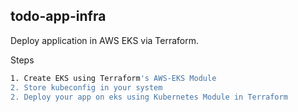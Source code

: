 ## todo-app-infra

Deploy application in AWS EKS via
Terraform.

Steps
```Bash
1. Create EKS using Terraform's AWS-EKS Module
2. Store kubeconfig in your system
2. Deploy your app on eks using Kubernetes Module in Terraform
```
